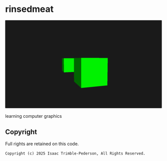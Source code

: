 # rinsedmeat

![a screenshot of two cubes in front of one another with debug (normals) lighting. depth testing is working](doc/screenshot_two_cubes.png)

learning computer graphics

## Copyright
Full rights are retained on this code.

```
Copyright (c) 2025 Isaac Trimble-Pederson, All Rights Reserved.
```

